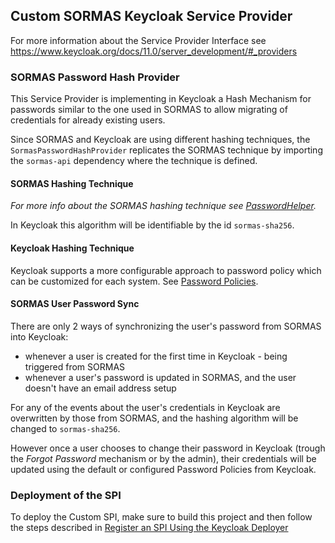 ## Custom SORMAS Keycloak Service Provider

For more information about the Service Provider Interface see https://www.keycloak.org/docs/11.0/server_development/#_providers

### SORMAS Password Hash Provider

This Service Provider is implementing in Keycloak a Hash Mechanism for passwords similar 
to the one used in SORMAS to allow migrating of credentials for already existing users.

Since SORMAS and Keycloak are using different hashing techniques, the `SormasPasswordHashProvider` replicates the
SORMAS technique by importing the `sormas-api` dependency where the technique is defined.

#### SORMAS Hashing Technique
*For more info about the SORMAS hashing technique see [PasswordHelper](../sormas-api/src/main/java/de/symeda/sormas/api/utils/PasswordHelper.java).*

In Keycloak this algorithm will be identifiable by the id `sormas-sha256`.

#### Keycloak Hashing Technique

Keycloak supports a more configurable approach to password policy which can be customized for each system.
See [Password Policies](https://www.keycloak.org/docs/11.0/server_admin/#_password-policies).

#### SORMAS User Password Sync

There are only 2 ways of synchronizing the user's password from SORMAS into Keycloak:
* whenever a user is created for the first time in Keycloak - being triggered from SORMAS
* whenever a user's password is updated in SORMAS, and the user doesn't have an email address setup

For any of the events about the user's credentials in Keycloak are overwritten by those from SORMAS, and the hashing
algorithm will be changed to `sormas-sha256`.

However once a user chooses to change their password in Keycloak (trough the *Forgot Password* mechanism or by the admin),
their credentials will be updated using the default or configured Password Policies from Keycloak.

### Deployment of the SPI

To deploy the Custom SPI, make sure to build this project and then follow the steps described in 
[Register an SPI Using the Keycloak Deployer](https://www.keycloak.org/docs/11.0/server_development/#using-the-keycloak-deployer) 